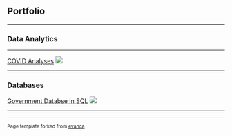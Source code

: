 ## Portfolio

---

### Data Analytics



---
[COVID Analyses](/pdf/sample_presentation.pdf)
<img src="images/dummy_thumbnail.jpg?raw=true"/>

---

### Databases

[Government Databse in SQL](/sample_page)
<img src="images/dummy_thumbnail.jpg?raw=true"/>

---




---
<p style="font-size:11px">Page template forked from <a href="https://github.com/evanca/quick-portfolio">evanca</a></p>
<!-- Remove above link if you don't want to attibute -->
